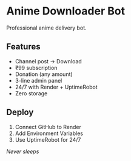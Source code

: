 # Anime Downloader Bot

Professional anime delivery bot.

## Features
- Channel post → Download
- ₹99 subscription
- Donation (any amount)
- 3-line admin panel
- 24/7 with Render + UptimeRobot
- Zero storage

## Deploy
1. Connect GitHub to Render
2. Add Environment Variables
3. Use UptimeRobot for 24/7

*Never sleeps*
